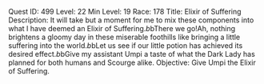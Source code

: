 Quest ID: 499
Level: 22
Min Level: 19
Race: 178
Title: Elixir of Suffering
Description: It will take but a moment for me to mix these components into what I have deemed an Elixir of Suffering.$b$bThere we go!Ah, nothing brightens a gloomy day in these miserable foothills like bringing a little suffering into the world.$b$bLet us see if our little potion has achieved its desired effect.$b$bGive my assistant Umpi a taste of what the Dark Lady has planned for both humans and Scourge alike.
Objective: Give Umpi the Elixir of Suffering.
